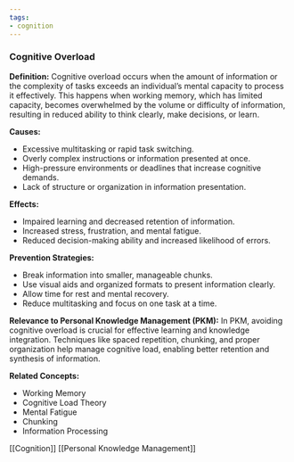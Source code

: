 ```yaml
---
tags:
- cognition
---
```


### Cognitive Overload

**Definition:** Cognitive overload occurs when the amount of information or the complexity of tasks exceeds an individual’s mental capacity to process it effectively. This happens when working memory, which has limited capacity, becomes overwhelmed by the volume or difficulty of information, resulting in reduced ability to think clearly, make decisions, or learn.

**Causes:**

- Excessive multitasking or rapid task switching.
- Overly complex instructions or information presented at once.
- High-pressure environments or deadlines that increase cognitive demands.
- Lack of structure or organization in information presentation.

**Effects:**

- Impaired learning and decreased retention of information.
- Increased stress, frustration, and mental fatigue.
- Reduced decision-making ability and increased likelihood of errors.

**Prevention Strategies:**

- Break information into smaller, manageable chunks.
- Use visual aids and organized formats to present information clearly.
- Allow time for rest and mental recovery.
- Reduce multitasking and focus on one task at a time.

**Relevance to Personal Knowledge Management (PKM):** In PKM, avoiding cognitive overload is crucial for effective learning and knowledge integration. Techniques like spaced repetition, chunking, and proper organization help manage cognitive load, enabling better retention and synthesis of information.

**Related Concepts:**

- Working Memory
- Cognitive Load Theory
- Mental Fatigue
- Chunking
- Information Processing

[[Cognition]]  [[Personal Knowledge Management]]